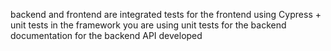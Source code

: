 backend and frontend are integrated
tests for the frontend using Cypress + unit tests in the framework you are using
unit tests for the backend
documentation for the backend API developed